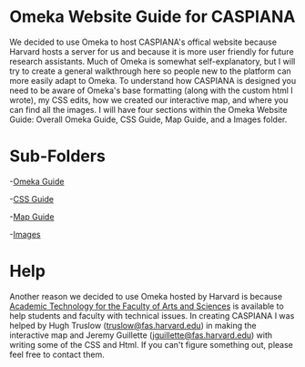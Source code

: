 # Omeka Website Guide for CASPIANA
We decided to use Omeka to host CASPIANA's offical website because Harvard hosts a server for us and because it is more user friendly for future research assistants. Much of Omeka is somewhat self-explanatory, but I will try to create a general walkthrough here so people new to the platform can more easily adapt to Omeka. To understand how CASPIANA is designed you need to be aware of Omeka's base formatting (along with the custom html I wrote), my CSS edits, how we created our interactive map, and where you can find all the images. I will have four sections within the Omeka Website Guide: Overall Omeka Guide, CSS Guide, Map Guide, and a Images folder. 

# Sub-Folders
-[Omeka Guide]()

-[CSS Guide]()

-[Map Guide]()

-[Images]()

# Help 
Another reason we decided to use Omeka hosted by Harvard is because [Academic Technology for the Faculty of Arts and Sciences](https://atg.fas.harvard.edu/) is available to help students and faculty with technical issues. In creating CASPIANA I was helped by Hugh Truslow (truslow@fas.harvard.edu) in making the interactive map and Jeremy Guillette (jguillette@fas.harvard.edu) with writing some of the CSS and Html. If you can't figure something out, please feel free to contact them. 
